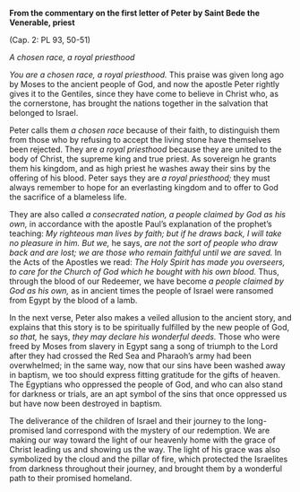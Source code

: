 

**From the commentary on the first letter of Peter by Saint Bede the Venerable, priest**

(Cap. 2: PL 93, 50-51)

_A chosen race, a royal priesthood_

_You are a chosen race, a royal priesthood._ This praise was given long ago by Moses to the ancient people of God, and now the apostle Peter rightly gives it to the Gentiles, since they have come to believe in Christ who, as the cornerstone, has brought the nations together in the salvation that belonged to Israel.

Peter calls them _a chosen race_ because of their faith, to distinguish them from those who by refusing to accept the living stone have themselves been rejected. They are _a royal priesthood_ because they are united to the body of Christ, the supreme king and true priest. As sovereign he grants them his kingdom, and as high priest he washes away their sins by the offering of his blood. Peter says they are _a royal priesthood;_ they must always remember to hope for an everlasting kingdom and to offer to God the sacrifice of a blameless life.

They are also called _a consecrated nation, a people claimed by God as his own,_ in accordance with the apostle Paul’s explanation of the prophet’s teaching: _My righteous man lives by faith; but if he draws back, I will take no pleasure in him. But we,_ he says, _are not the sort of people who draw back and are lost; we are those who remain faithful until we are saved._ In the Acts of the Apostles we read: _The Holy Spirit has made you overseers, to care for the Church of God which he bought with his own blood._ Thus, through the blood of our Redeemer, we have become _a people claimed by God as his own,_ as in ancient times the people of Israel were ransomed from Egypt by the blood of a lamb.

In the next verse, Peter also makes a veiled allusion to the ancient story, and explains that this story is to be spiritually fulfilled by the new people of God, _so that,_ he says, _they may declare his wonderful deeds._ Those who were freed by Moses from slavery in Egypt sang a song of triumph to the Lord after they had crossed the Red Sea and Pharaoh’s army had been overwhelmed; in the same way, now that our sins have been washed away in baptism, we too should express fitting gratitude for the gifts of heaven. The Egyptians who oppressed the people of God, and who can also stand for darkness or trials, are an apt symbol of the sins that once oppressed us but have now been destroyed in baptism.

The deliverance of the children of Israel and their journey to the long-promised land correspond with the mystery of our redemption. We are making our way toward the light of our heavenly home with the grace of Christ leading us and showing us the way. The light of his grace was also symbolized by the cloud and the pillar of fire, which protected the Israelites from darkness throughout their journey, and brought them by a wonderful path to their promised homeland.

